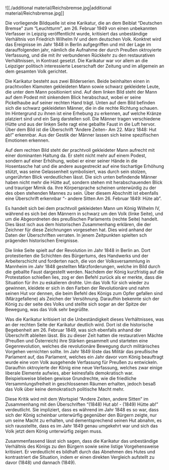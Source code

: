 ![[./additional material/Reichsbremse.jpg|additional material/Reichsbremse.jpg]]

Die vorliegende Bildquelle ist eine Karikatur, die an dem Beiblat “Deutschen Bremse” zum “Leuchtturm”, am 26. Februar  1949 von einen unbekannten Verfasser in Leipzig veröffentlicht wurde, kritisiert das unbeständige Verhältnis von Friedrich Wilhelm IV und dem deutschen Volk. Konktret wird  das Ereignisse im Jahr 1848 in Berlin aufgegriffen und mit der Lage im darauffolgenden jahr, nämlich die Aufnahme der durch Preußen oktroyierte Verfassung, und die mit ihr verbundenen Rückkehr zu den restaurativen Verhältnissen, in Kontrast gesetzt. Die Karikatur war vor allem an die Leipziger politisch interessierte Leserschaft der Zeitung und im allgemein an dem gesamten Volk gerichtet. 

Die Karikatur besteht aus zwei Bilderserien. Beide beinhalten einen in prachtvollen Klamoten gekleideten Mann sowie schwarz gekleidete Leute, die unter dem Mann positioniert sind. Auf dem linken Bild steht der Mann auf dem Podest mit sinkendem Blick herabschaut, wobei er seine Pickelhaube auf seiner rechten Hand trägt. Unten auf dem Bild befinden sich die schwarz gekleideten Männer,  die in die rechte Richtung schauen. Im Hintergrund zu ihnen ist eine Erhebung zu erkennen, auf welche Kränze platziert sind und ein Sarg darstellen soll. Die Männer tragen verschiedene Hütte und aus der linken Seite ragt eine geballte Faust in die Luft hervor. Über dem Bild ist die Überschrift “Andere Zeiten- Am 22. März 1848: Hut ab!” erkennbar. Aus der Gestik  der Männer lassen sich keine spezifischen Emotionen erkennen. 

Auf dem rechten Bild steht der prachtvoll gekleideter Mann aufrecht mit einer dominanten Haltung da.  Er steht nicht mehr auf einem Podest, sondern auf einer Erhöhung, wobei er einer seiner Hände in die Hosentasche hat und die andere ausgestreckt auf eine tischartige Erhöhung stützt, was seine Gelassenheit symbolisiert, was durch sein stolzen, ungerührten Blick verdeutlichen lässt. Die sich unten befindende Männer haben nicht mehr die Hütte auf, sondern stehen mit herabschauenden Blick und trauriger Mimik da. Ihre Körpersprache scheinen unterwürdig zu der des oben stehenden Mannes zu sein. Über diesem Abschnitt ist ebenfalls eine Überschrift erkennbar “- andere Sitten Am 26. Februar 1849: Hüte ab”.

Es handelt sich bei dem prachtvoll gekleideten Mann um König Wilhelm IV, während es sich bei den Männern in schwarz um den Volk (linke Seite), und um die Abgeordneten des preußischen Parlaments (rechte Seite) handelt. Dies lässt isch aus dem historischen Zusammenhang erklären, die der Zeichner für diese Zeichnungen vorgesehen hat. Dies wird anhand der Daten der Überschriften verraten. In jenem Zeitpunkten spielten sch prägenden historischen Ereignisse.

Die linke Seite spielt auf der Revolution im Jahr 1848  in Berlin an. Dort protestierten die Schichten des Bürgertums, des Handwerks und der Arbeiterschicht und forderten nach, die von der Volksversammlung in Mannheim im Jahr 1848 gestellten Märzforderungen, welche im Bild durch die geballte Faust dargestellt werden. Nachdem der König kurzfristig auf die Protestation schießen lies, zog er den Befehl zurück als er merkte, dass die Situation für ihn zu eskalieren drohte. Um das Volk für sich wieder zu gewinnen, kleidete er sich in den Farben der Revolutionäre und nahm seinen Hut vor dennen, die beim Befehl des Königs zum Opfer gefallen sind (Märzgefallene) als Zeichen der Versöhnung. Daraufhin bekennte sich der König zu der seite des Volks und stellte sich sogar an der Spitze der Bewegung, was das Volk sehr begrüßte. 

Was die Karikatur kritisiert ist die Unbeständigkeit dieses Verhältnisses, was an der rechten Seite der Karikatur deutlich wird. Dort ist die historische Begebenheit am 26. Februar 1849, was sich ebenfalls anhand der Überschrift ableiten lässt.  Bis zu dieser Zeit hatten die restaurativen Mächte (Preußen und Österreich) ihre Stärken gesammelt und starteten eine Gegenrevolution, welches die revolutionäre Bewegung durch militärisches Vorgehen vernichten sollte. Im Jahr 1849 löste das Militär das preußische Parlament auf, das Parlament, welches ein Jahr davor vom König beauftragt wurde eine vom Volk ausgehende Verfassung für Preußen zu entwickeln. Daraufhin oktroyierte der König eine neue Verfassung, welches zwar einige liberale Elemente aufwies, aber keinesfalls demokratisch war. Beispielsweise blieben gewisse Grundrechte, wie die friedliche Versammlungsfreiheit in geschlossenen Räumen erhalten, jedoch besaß das Volk über keine demokratisch politische Macht mehr.

Diese Kritik wird mit dem Wortspiel “Andere Zeiten, andere Sitten” im Zusammenhang mit den Überschriften “(1848) Hut ab! - (1849) Hütte ab!” verdeutlicht. Sie impliziert, dass es während im Jahr 1848 es so war, dass sich der König scheinbar unterwürfig gegenüber den Bürgern zeigte, nur um seine Macht zu erhalten, und dementsprechend seinen Hut abnahm, es sich rausstellte, dass es im Jahr 1849 genau umgekehrt war und sich das Volk jetzt dem König unterwürfig zeigen muss. 

Zusammenfassend lässt sich sagen, dass die Karikatur das unbeständige Verhältnis des Königs zu den Bürgern sowie seine listige Vorgehensweise kritisiert. Er verdeutlicht es bildhaft durch das Abnehmen des Hutes und kontrastriert die Situation, indem er einen direkten Vergleich aufstellt zu davor (1848) und dannach (1849). 


